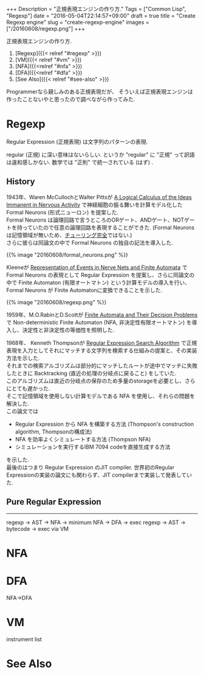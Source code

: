 +++
Description = "正規表現エンジンの作り方."
Tags = ["Common Lisp", "Regexp"]
date = "2016-05-04T22:14:57+09:00"
draft = true
title = "Create Regexp engine"
slug = "create-regexp-engine"
images = ["/20160608/regexp.png"]
+++

正規表現エンジンの作り方.

<!--more-->

1. [Regexp]({{< relref "#regexp" >}})
2. [VM]({{< relref "#vm" >}})
3. [NFA]({{<relref "#nfa" >}})
4. [DFA]({{<relref "#dfa" >}})
5. [See Also]({{< relref "#see-also" >}})

Programmerなら親しみのある正規表現だが、
そういえば正規表現エンジンは作ったことないやと思ったので調べながら作ってみた.


# Regexp

Regular Expression (正規表現) は文字列のパターンの表現.

regular (正規) に深い意味はないらしい.
というか "regular" に "正規" って訳語は違和感しかない.
数学では "正則" で統一されている (はず) .


## History

1943年、Waren McCullochとWalter Pittsが [A Logical Calculus of the Ideas Immanent in Nervous Activity](http://cns-classes.bu.edu/cn550/Readings/mcculloch-pitts-43.pdf) で神経細胞の振る舞いを計算モデル化した Formal Neurons (形式ニューロン) を提案した.  
Formal Neurons は論理回路で言うところのORゲート、ANDゲート、NOTゲートを持っていたので任意の論理回路を表現することができた.
(Formal Neurons は記憶領域が無いため、[チューリング完全](https://ja.wikipedia.org/wiki/%E3%83%81%E3%83%A5%E3%83%BC%E3%83%AA%E3%83%B3%E3%82%B0%E5%AE%8C%E5%85%A8)ではない.)  
さらに彼らは同論文の中で Formal Neurons の独自の記法を導入した.

{{% image "20160608/formal_neurons.png" %}}

Kleeneが [Representation of Events in Nerve Nets and Finite Automata](https://www.rand.org/content/dam/rand/pubs/research_memoranda/2008/RM704.pdf) で Formal Neurons の表現として Regular Expression を提案し、さらに同論文の中で Finite Automaton (有限オートマトン) という計算モデルの導入を行い、Formal Neurons が Finite Automatonに変換できることを示した.

{{% image "20160608/regexp.png" %}}

1959年、M.O.RabinとD.Scottが [Finite Automata and Their Decision Problems](http://www.cse.chalmers.se/~coquand/AUTOMATA/rs.pdf) で Non-deterministic Finite Automaton (NFA, 非決定性有限オートマトン) を導入し、決定性と非決定性の等価性を照明した.

1968年、
Kenneth Thompsonが [Regular Expression Search Algorithm](http://www.fing.edu.uy/inco/cursos/intropln/material/p419-thompson.pdf) で正規表現を入力としてそれにマッチする文字列を検索する仕組みの提案と、その実装方法を示した.  
それまでの検索アルゴリズムは部分的にマッチしたルートが途中でマッチに失敗したときに Backtracking (直近の処理の分岐点に戻ること) をしていた.  
このアルゴリズムは直近の分岐点の保存のため多量のstorageを必要とし、さらにとても遅かった.  
そこで記憶領域を使用しない計算モデルである NFA を使用し、それらの問題を解決した.  
この論文では

- Regular Expression から NFA を構築する方法 (Thompson's construction algorithm, Thompsonの構成法)
- NFA を効率よくシミュレートする方法 (Thompson NFA)
- シミュレーションを実行するIBM 7094 codeを直接生成する方法

を示した.  
最後のはつまり Regular Expression のJIT compiler. 世界初のRegular Expressionの実装の論文にも関わらず、JIT compilerまで実装して発表していた.


## Pure Regular Expression


---

regexp -> AST -> NFA -> minimum NFA -> DFA -> exec
regexp -> AST -> bytecode -> exec via VM


# NFA


# DFA

NFA->DFA


# VM

instrument list


# See Also
